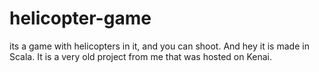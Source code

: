 # helicopter-game

its a game with helicopters in it, and you can shoot. And hey it is made in Scala. It is a very old project from me that was hosted on Kenai.
